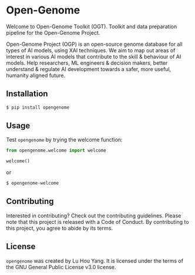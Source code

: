 # Open-Genome

Welcome to Open-Genome Toolkit (OGT). Toolkit and data preparation pipeline for the Open-Genome Project.

Open-Genome Project (OGP) is an open-source genome database for all types of AI models, using XAI techniques. We aim to map out areas of interest in various AI models that contribute to the skill & behaviour of AI models. Help researchers, ML engineers & decision makers, better understand & regulate AI development towards a safer, more useful, humanity aligned future.

## Installation

```bash
$ pip install opengenome
```

## Usage

Test `opengenome` by trying the welcome function:

```python
from opengenome.welcome import welcome

welcome()
```

or

```bash
$ opengenome-welcome
```

## Contributing

Interested in contributing? Check out the contributing guidelines. Please note that this project is released with a Code of Conduct. By contributing to this project, you agree to abide by its terms.

## License

`opengenome` was created by Lu Hou Yang. It is licensed under the terms of the GNU General Public License v3.0 license.
